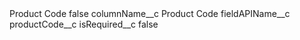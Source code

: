<?xml version="1.0" encoding="UTF-8"?>
<CustomMetadata xmlns="http://soap.sforce.com/2006/04/metadata" xmlns:xsi="http://www.w3.org/2001/XMLSchema-instance" xmlns:xsd="http://www.w3.org/2001/XMLSchema">
    <label>Product Code</label>
    <protected>false</protected>
    <values>
        <field>columnName__c</field>
        <value xsi:type="xsd:string">Product Code</value>
    </values>
    <values>
        <field>fieldAPIName__c</field>
        <value xsi:type="xsd:string">productCode__c</value>
    </values>
    <values>
        <field>isRequired__c</field>
        <value xsi:type="xsd:boolean">false</value>
    </values>
</CustomMetadata>
